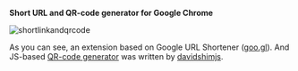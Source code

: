 **Short URL and QR-code generator for Google Chrome**

<img src="http://asleepwalker.ru/uploads/shortlinkandqrcode.png" alt="shortlinkandqrcode" />

As you can see, an extension based on Google URL Shortener ([goo.gl][]).
And JS-based [QR-code generator][] was written by [davidshimjs][].

 [goo.gl]: http://goo.gl/
 [QR-code generator]: https://github.com/davidshimjs/qrcodejs
 [davidshimjs]: https://github.com/davidshimjs

